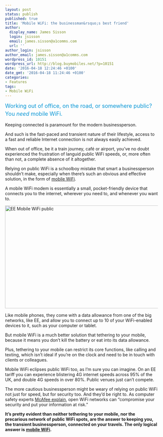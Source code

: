 ```yaml
---
layout: post
status: publish
published: true
title: 'Mobile WiFi: the businessman&rsquo;s best friend'
author:
  display_name: James Sisson
  login: jsisson
  email: james.sisson@a1comms.com
  url: ''
author_login: jsisson
author_email: james.sisson@a1comms.com
wordpress_id: 10151
wordpress_url: http://blog.buymobiles.net/?p=10151
date: '2016-04-18 12:24:46 +0100'
date_gmt: '2016-04-18 11:24:46 +0100'
categories:
- Features
tags:
- Mobile WiFi
---
```

<p><span class="postStandFirst" style="color: #0896d5; line-height: 26px; font-size: 18px;">Working out of office, on the road, or somewhere public? You <em>need</em> mobile WiFi.</span></p>
<p>Keeping connected is paramount for the modern businessperson.</p>
<p>And such is the fast-paced and transient nature of their lifestyle, access to a fast and reliable Internet connection is not always easily achieved.</p>
<p>When out of office, be it a train journey, caf&eacute; or airport, you&rsquo;ve no doubt experienced the frustration of languid public WiFi speeds, or, more often than not, a complete absence of it altogether.</p>
<p>Relying on public WiFi is a schoolboy mistake that smart a businessperson shouldn&rsquo;t make, especially when there&rsquo;s such an obvious and effective solution, in the form of <a href="http://www.buymobiles.net/mobile-wifi">mobile WiFi</a>.</p>
<p>A mobile WiFi modem is essentially a small, pocket-friendly device that connects you to the internet, wherever you need to, and whenever you want to.</p>
<p><img class="aligncenter wp-image-10154" src="https://a1comms-blog-buymobiles.storage.googleapis.com/2016/04/EE-Mobile-WiFi-public.jpg" alt="EE Mobile WiFi public" width="600" height="338" /></p>
<p>Like mobile phones, they come with a data allowance from one of the big networks, like EE, and allow you to connect up to 10 of your WiFi-enabled devices to it, such as your computer or tablet.</p>
<p>But mobile WiFi is a much better solution that tethering to your mobile, because it means you don&rsquo;t kill the battery or eat into its data allowance.</p>
<p>Plus, tethering to your mobile can restrict its core functions, like calling and texting, which isn&rsquo;t ideal if you&rsquo;re on the clock and need to be in touch with clients or colleagues.</p>
<p>Mobile WiFi eclipses public WiFi too, as I&rsquo;m sure you can imagine. On an EE tariff you can experience blistering 4G internet speeds across 95% of the UK, and double 4G speeds in over 80%. Public venues just can&rsquo;t compete.</p>
<p>The more cautious businessperson might be weary of relying on public WiFi not just for speed, but for security too. And they&rsquo;d be right to. As computer safety experts <a href="http://home.mcafee.com/advicecenter/?id=ad_ms_htkympsfwft&amp;ctst=1">McAfee explain</a>, open WiFi networks can &ldquo;compromise your security and put your information at risk.&rdquo;</p>
<p><strong>It&rsquo;s pretty evident than neither tethering to your mobile, nor the precarious network of public WiFi spots, are the answer to keeping you, the transient businessperson, connected on your travels. The only logical answer is <a href="http://www.buymobiles.net/mobile-wifi">mobile WiFi</a>.</strong></p>

